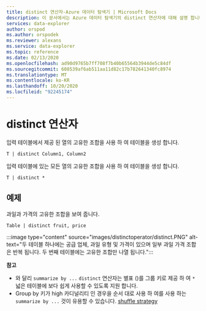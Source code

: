 ```yaml
---
title: distinct 연산자-Azure 데이터 탐색기 | Microsoft Docs
description: 이 문서에서는 Azure 데이터 탐색기의 distinct 연산자에 대해 설명 합니다.
services: data-explorer
author: orspod
ms.author: orspodek
ms.reviewer: alexans
ms.service: data-explorer
ms.topic: reference
ms.date: 02/13/2020
ms.openlocfilehash: ad90d9765b7ff708f7b40b65564b3944de5c84df
ms.sourcegitcommit: 608539af6ab511aa11d82c17b782641340fc8974
ms.translationtype: MT
ms.contentlocale: ko-KR
ms.lasthandoff: 10/20/2020
ms.locfileid: "92245174"
---
```

# <a name="distinct-operator"></a>distinct 연산자

입력 테이블에서 제공 된 열의 고유한 조합을 사용 하 여 테이블을 생성 합니다. 

```kusto
T | distinct Column1, Column2
```

입력 테이블에 있는 모든 열의 고유한 조합을 사용 하 여 테이블을 생성 합니다.

```kusto
T | distinct *
```

## <a name="example"></a>예제

과일과 가격의 고유한 조합을 보여 줍니다.

```kusto
Table | distinct fruit, price
```

:::image type="content" source="images/distinctoperator/distinct.PNG" alt-text="두 테이블 하나에는 공급 업체, 과일 유형 및 가격이 있으며 일부 과일 가격 조합은 반복 됩니다. 두 번째 테이블에는 고유한 조합만 나열 됩니다.":::

**참고**

* 와 달리 `summarize by ...` `distinct` 연산자는 별표 ()를 그룹 키로 제공 하 여 `*` 넓은 테이블에 보다 쉽게 사용할 수 있도록 지원 합니다.
* Group by 키가 high 카디널리티 인 경우을 순서 대로 사용 하 여를 사용 하는 `summarize by ...` 것이 유용할 수 있습니다. [shuffle strategy](shufflequery.md)